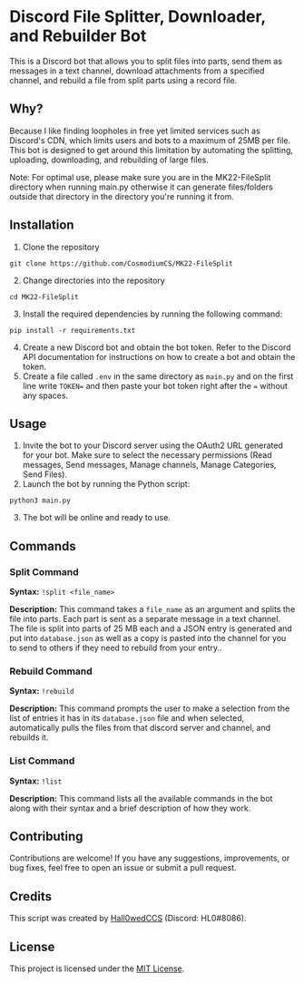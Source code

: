 # Discord File Splitter, Downloader, and Rebuilder Bot

This is a Discord bot that allows you to split files into parts, send them as messages in a text channel, download attachments from a specified channel, and rebuild a file from split parts using a record file.

## Why?
Because I like finding loopholes in free yet limited services such as Discord's CDN, which limits users and bots to a maximum of 25MB per file. This bot is designed to get around this limitation by automating the splitting, uploading, downloading, and rebuilding of large files.

Note: For optimal use, please make sure you are in the MK22-FileSplit directory when running main.py otherwise it can generate files/folders outside that directory in the directory you're running it from.

## Installation

1. Clone the repository
```
git clone https://github.com/CosmodiumCS/MK22-FileSplit
```
2. Change directories into the repository
```
cd MK22-FileSplit
```
3. Install the required dependencies by running the following command:
```
pip install -r requirements.txt
```

4. Create a new Discord bot and obtain the bot token. Refer to the Discord API documentation for instructions on how to create a bot and obtain the token.
5. Create a file called `.env` in the same directory as `main.py` and on the first line write `TOKEN=` and then paste your bot token right after the `=` without any spaces.

## Usage

1. Invite the bot to your Discord server using the OAuth2 URL generated for your bot. Make sure to select the necessary permissions (Read messages, Send messages, Manage channels, Manage Categories, Send Files).
2. Launch the bot by running the Python script:
```
python3 main.py
```

3. The bot will be online and ready to use.

## Commands

### Split Command

**Syntax:** `!split <file_name>`

**Description:** This command takes a `file_name` as an argument and splits the file into parts. Each part is sent as a separate message in a text channel. The file is split into parts of 25 MB each and a JSON entry is generated and put into `database.json` as well as a copy is pasted into the channel for you to send to others if they need to rebuild from your entry..


### Rebuild Command


**Syntax:** `!rebuild`

**Description:** This command prompts the user to make a selection from the list of entries it has in its `database.json` file and when selected, automatically pulls the files from that discord server and channel, and rebuilds it.

### List Command

**Syntax:** `!list`

**Description:** This command lists all the available commands in the bot along with their syntax and a brief description of how they work.

## Contributing

Contributions are welcome! If you have any suggestions, improvements, or bug fixes, feel free to open an issue or submit a pull request.

## Credits

This script was created by [Hall0wedCCS](https://github.com/hall0wedccs) (Discord: HL0#8086).

## License

This project is licensed under the [MIT License](LICENSE).
